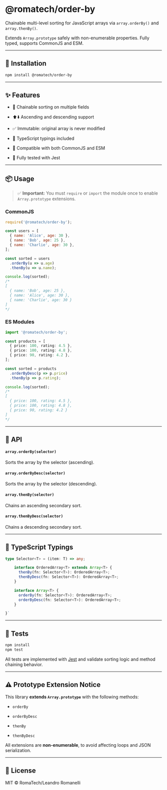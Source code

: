 
# @romatech/order-by

Chainable multi-level sorting for JavaScript arrays via `array.orderBy()` and `array.thenBy()`.

Extends `Array.prototype` safely with non-enumerable properties. Fully typed, supports CommonJS and ESM.

--- 
## 🚀 Installation 
```bash
npm install @romatech/order-by
```
----------

## ✨ Features

-   🔁 Chainable sorting on multiple fields
    
-   ⬆️⬇️ Ascending and descending support
    
-   ✅ Immutable: original array is never modified
    
-   🧠 TypeScript typings included
    
-   🔄 Compatible with both CommonJS and ESM
    
-   🧪 Fully tested with Jest
    

----------

## 📦 Usage

> ✅ **Important:** You must `require` or `import` the module once to enable `Array.prototype` extensions.

### CommonJS

```js
require('@romatech/order-by');

const users = [
  { name: 'Alice', age: 30 },
  { name: 'Bob', age: 25 },
  { name: 'Charlie', age: 30 },
];

const sorted = users
  .orderBy(u => u.age)
  .thenBy(u => u.name);

console.log(sorted);
/*
[
  { name: 'Bob', age: 25 },
  { name: 'Alice', age: 30 },
  { name: 'Charlie', age: 30 }
]
*/

```

### ES Modules

```ts
import '@romatech/order-by'; 

const products = [
  { price: 100, rating: 4.5 },
  { price: 100, rating: 4.8 },
  { price: 90, rating: 4.2 },
];

const sorted = products
  .orderByDesc(p => p.price)
  .thenBy(p => p.rating);

console.log(sorted);
/*
[
  { price: 100, rating: 4.5 },
  { price: 100, rating: 4.8 },
  { price: 90, rating: 4.2 }
]
*/

```

----------

## 🧠 API

#### `array.orderBy(selector)`
Sorts the array by the selector (ascending).

#### `array.orderByDesc(selector)`
Sorts the array by the selector (descending).

#### `array.thenBy(selector)`
Chains an ascending secondary sort.
#### `array.thenByDesc(selector)`

Chains a descending secondary sort.

----------

## 🧱 TypeScript Typings

```ts
type Selector<T> = (item: T) => any;

	interface OrderedArray<T> extends Array<T> {
	  thenBy(fn: Selector<T>): OrderedArray<T>;
	  thenByDesc(fn: Selector<T>): OrderedArray<T>;
	}

	interface Array<T> {
	  orderBy(fn: Selector<T>): OrderedArray<T>;
	  orderByDesc(fn: Selector<T>): OrderedArray<T>;
	}

}` 
```
----------

## 🧪 Tests

```bash
npm install
npm test
```
All tests are implemented with [Jest](https://jestjs.io) and validate sorting logic and method chaining behavior.

----------

## ⚠️ Prototype Extension Notice

This library **extends `Array.prototype`** with the following methods:

-   `orderBy`
    
-   `orderByDesc`
    
-   `thenBy`
    
-   `thenByDesc`
    

All extensions are **non-enumerable**, to avoid affecting loops and JSON serialization.


----------

## 🪪 License

MIT © RomaTech/Leandro Romanelli